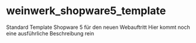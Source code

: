 # weinwerk_shopware5_template

Standard Template Shopware 5 für den neuen Webauftritt
Hier kommt noch eine ausführliche Beschreibung rein